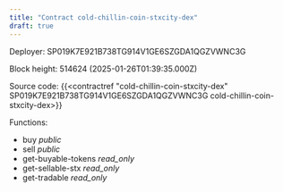 ```yaml
---
title: "Contract cold-chillin-coin-stxcity-dex"
draft: true
---
```

Deployer: SP019K7E921B738TG914V1GE6SZGDA1QGZVWNC3G


 



Block height: 514624 (2025-01-26T01:39:35.000Z)

Source code: {{<contractref "cold-chillin-coin-stxcity-dex" SP019K7E921B738TG914V1GE6SZGDA1QGZVWNC3G cold-chillin-coin-stxcity-dex>}}

Functions:

* buy _public_
* sell _public_
* get-buyable-tokens _read_only_
* get-sellable-stx _read_only_
* get-tradable _read_only_
